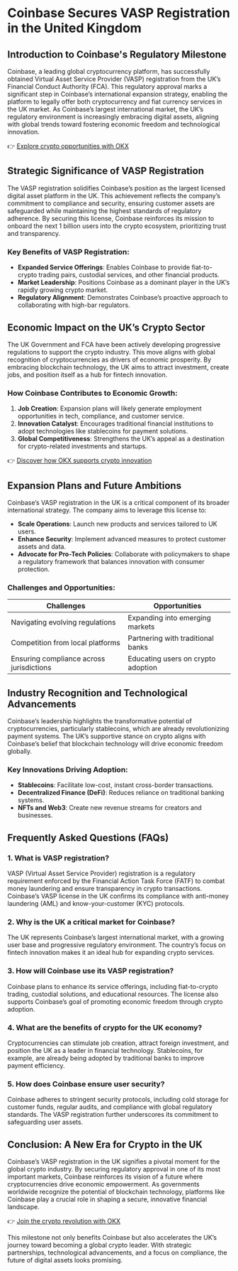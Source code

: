 # Coinbase Secures VASP Registration in the United Kingdom  

## Introduction to Coinbase's Regulatory Milestone  
Coinbase, a leading global cryptocurrency platform, has successfully obtained Virtual Asset Service Provider (VASP) registration from the UK’s Financial Conduct Authority (FCA). This regulatory approval marks a significant step in Coinbase’s international expansion strategy, enabling the platform to legally offer both cryptocurrency and fiat currency services in the UK market. As Coinbase’s largest international market, the UK’s regulatory environment is increasingly embracing digital assets, aligning with global trends toward fostering economic freedom and technological innovation.  

👉 [Explore crypto opportunities with OKX](https://bit.ly/okx-bonus)  

## Strategic Significance of VASP Registration  
The VASP registration solidifies Coinbase’s position as the largest licensed digital asset platform in the UK. This achievement reflects the company’s commitment to compliance and security, ensuring customer assets are safeguarded while maintaining the highest standards of regulatory adherence. By securing this license, Coinbase reinforces its mission to onboard the next 1 billion users into the crypto ecosystem, prioritizing trust and transparency.  

### Key Benefits of VASP Registration:  
- **Expanded Service Offerings**: Enables Coinbase to provide fiat-to-crypto trading pairs, custodial services, and other financial products.  
- **Market Leadership**: Positions Coinbase as a dominant player in the UK’s rapidly growing crypto market.  
- **Regulatory Alignment**: Demonstrates Coinbase’s proactive approach to collaborating with high-bar regulators.  

## Economic Impact on the UK’s Crypto Sector  
The UK Government and FCA have been actively developing progressive regulations to support the crypto industry. This move aligns with global recognition of cryptocurrencies as drivers of economic prosperity. By embracing blockchain technology, the UK aims to attract investment, create jobs, and position itself as a hub for fintech innovation.  

### How Coinbase Contributes to Economic Growth:  
1. **Job Creation**: Expansion plans will likely generate employment opportunities in tech, compliance, and customer service.  
2. **Innovation Catalyst**: Encourages traditional financial institutions to adopt technologies like stablecoins for payment solutions.  
3. **Global Competitiveness**: Strengthens the UK’s appeal as a destination for crypto-related investments and startups.  

👉 [Discover how OKX supports crypto innovation](https://bit.ly/okx-bonus)  

## Expansion Plans and Future Ambitions  
Coinbase’s VASP registration in the UK is a critical component of its broader international strategy. The company aims to leverage this license to:  
- **Scale Operations**: Launch new products and services tailored to UK users.  
- **Enhance Security**: Implement advanced measures to protect customer assets and data.  
- **Advocate for Pro-Tech Policies**: Collaborate with policymakers to shape a regulatory framework that balances innovation with consumer protection.  

### Challenges and Opportunities:  
| **Challenges** | **Opportunities** |  
|----------------|-------------------|  
| Navigating evolving regulations | Expanding into emerging markets |  
| Competition from local platforms | Partnering with traditional banks |  
| Ensuring compliance across jurisdictions | Educating users on crypto adoption |  

## Industry Recognition and Technological Advancements  
Coinbase’s leadership highlights the transformative potential of cryptocurrencies, particularly stablecoins, which are already revolutionizing payment systems. The UK’s supportive stance on crypto aligns with Coinbase’s belief that blockchain technology will drive economic freedom globally.  

### Key Innovations Driving Adoption:  
- **Stablecoins**: Facilitate low-cost, instant cross-border transactions.  
- **Decentralized Finance (DeFi)**: Reduces reliance on traditional banking systems.  
- **NFTs and Web3**: Create new revenue streams for creators and businesses.  

## Frequently Asked Questions (FAQs)  

### 1. **What is VASP registration?**  
VASP (Virtual Asset Service Provider) registration is a regulatory requirement enforced by the Financial Action Task Force (FATF) to combat money laundering and ensure transparency in crypto transactions. Coinbase’s VASP license in the UK confirms its compliance with anti-money laundering (AML) and know-your-customer (KYC) protocols.  

### 2. **Why is the UK a critical market for Coinbase?**  
The UK represents Coinbase’s largest international market, with a growing user base and progressive regulatory environment. The country’s focus on fintech innovation makes it an ideal hub for expanding crypto services.  

### 3. **How will Coinbase use its VASP registration?**  
Coinbase plans to enhance its service offerings, including fiat-to-crypto trading, custodial solutions, and educational resources. The license also supports Coinbase’s goal of promoting economic freedom through crypto adoption.  

### 4. **What are the benefits of crypto for the UK economy?**  
Cryptocurrencies can stimulate job creation, attract foreign investment, and position the UK as a leader in financial technology. Stablecoins, for example, are already being adopted by traditional banks to improve payment efficiency.  

### 5. **How does Coinbase ensure user security?**  
Coinbase adheres to stringent security protocols, including cold storage for customer funds, regular audits, and compliance with global regulatory standards. The VASP registration further underscores its commitment to safeguarding user assets.  

## Conclusion: A New Era for Crypto in the UK  
Coinbase’s VASP registration in the UK signifies a pivotal moment for the global crypto industry. By securing regulatory approval in one of its most important markets, Coinbase reinforces its vision of a future where cryptocurrencies drive economic empowerment. As governments worldwide recognize the potential of blockchain technology, platforms like Coinbase play a crucial role in shaping a secure, innovative financial landscape.  

👉 [Join the crypto revolution with OKX](https://bit.ly/okx-bonus)  

This milestone not only benefits Coinbase but also accelerates the UK’s journey toward becoming a global crypto leader. With strategic partnerships, technological advancements, and a focus on compliance, the future of digital assets looks promising.